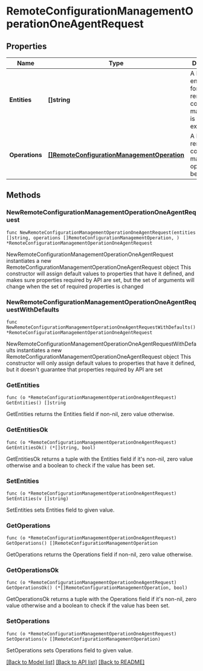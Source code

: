 # RemoteConfigurationManagementOperationOneAgentRequest

## Properties

Name | Type | Description | Notes
------------ | ------------- | ------------- | -------------
**Entities** | **[]string** | A list of entities IDs for which remote configuration management is to be executed. | 
**Operations** | [**[]RemoteConfigurationManagementOperation**](RemoteConfigurationManagementOperation.md) | A list of remote configuration management operations to be executed. | 

## Methods

### NewRemoteConfigurationManagementOperationOneAgentRequest

`func NewRemoteConfigurationManagementOperationOneAgentRequest(entities []string, operations []RemoteConfigurationManagementOperation, ) *RemoteConfigurationManagementOperationOneAgentRequest`

NewRemoteConfigurationManagementOperationOneAgentRequest instantiates a new RemoteConfigurationManagementOperationOneAgentRequest object
This constructor will assign default values to properties that have it defined,
and makes sure properties required by API are set, but the set of arguments
will change when the set of required properties is changed

### NewRemoteConfigurationManagementOperationOneAgentRequestWithDefaults

`func NewRemoteConfigurationManagementOperationOneAgentRequestWithDefaults() *RemoteConfigurationManagementOperationOneAgentRequest`

NewRemoteConfigurationManagementOperationOneAgentRequestWithDefaults instantiates a new RemoteConfigurationManagementOperationOneAgentRequest object
This constructor will only assign default values to properties that have it defined,
but it doesn't guarantee that properties required by API are set

### GetEntities

`func (o *RemoteConfigurationManagementOperationOneAgentRequest) GetEntities() []string`

GetEntities returns the Entities field if non-nil, zero value otherwise.

### GetEntitiesOk

`func (o *RemoteConfigurationManagementOperationOneAgentRequest) GetEntitiesOk() (*[]string, bool)`

GetEntitiesOk returns a tuple with the Entities field if it's non-nil, zero value otherwise
and a boolean to check if the value has been set.

### SetEntities

`func (o *RemoteConfigurationManagementOperationOneAgentRequest) SetEntities(v []string)`

SetEntities sets Entities field to given value.


### GetOperations

`func (o *RemoteConfigurationManagementOperationOneAgentRequest) GetOperations() []RemoteConfigurationManagementOperation`

GetOperations returns the Operations field if non-nil, zero value otherwise.

### GetOperationsOk

`func (o *RemoteConfigurationManagementOperationOneAgentRequest) GetOperationsOk() (*[]RemoteConfigurationManagementOperation, bool)`

GetOperationsOk returns a tuple with the Operations field if it's non-nil, zero value otherwise
and a boolean to check if the value has been set.

### SetOperations

`func (o *RemoteConfigurationManagementOperationOneAgentRequest) SetOperations(v []RemoteConfigurationManagementOperation)`

SetOperations sets Operations field to given value.



[[Back to Model list]](../README.md#documentation-for-models) [[Back to API list]](../README.md#documentation-for-api-endpoints) [[Back to README]](../README.md)


